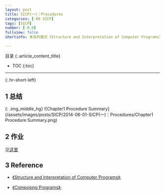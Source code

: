 ```yaml
---
layout: post
title: SICP(一)：Procedures
categories: [-00 SICP]
tags: [SICP]
number: [-0.0]
fullview: false
shortinfo: 本系列是对《Structure and Interpretation of Computer Programs》读书总结，作为对Program本质的学习。本文是第1篇笔记-《Procedure》。

---
```

目录
{:.article_content_title}


* TOC
{:toc}

---
{:.hr-short-left}

## 1 总结 ##

{: .img_middle_hg}
![Chapter1 Procedure Summary](/assets/images/posts/SICP/2014-06-01-SICP(一)：Procedures/Chapter1 Procedure Summary.png)

## 2 作业 ##

见[这里](https://github.com/shunmian/00-SICP)

## 3 Reference ##

- [《Structure and Interpretation of Computer Programs》](https://www.amazon.com/Structure-Interpretation-Computer-Programs-Engineering/dp/0262510871);

- [《Composing Programs》](http://composingprograms.com);





